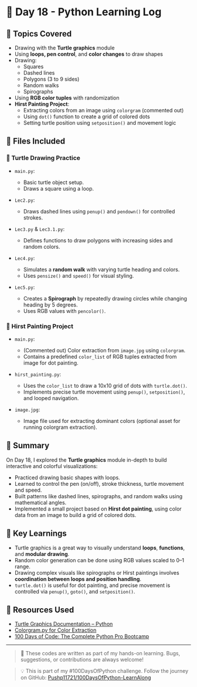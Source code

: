 # 📅 Day 18 - Python Learning Log

## 🧠 Topics Covered
- Drawing with the **Turtle graphics** module
- Using **loops, pen control**, and **color changes** to draw shapes
- Drawing:
  - Squares
  - Dashed lines
  - Polygons (3 to 9 sides)
  - Random walks
  - Spirographs
- Using **RGB color tuples** with randomization
- **Hirst Painting Project**:
  - Extracting colors from an image using `colorgram` (commented out)
  - Using `dot()` function to create a grid of colored dots
  - Setting turtle position using `setposition()` and movement logic

## 📂 Files Included

### 🔸 Turtle Drawing Practice
- `main.py`:  
  - Basic turtle object setup.
  - Draws a square using a loop.

- `Lec2.py`:  
  - Draws dashed lines using `penup()` and `pendown()` for controlled strokes.

- `Lec3.py` & `Lec3.1.py`:  
  - Defines functions to draw polygons with increasing sides and random colors.

- `Lec4.py`:  
  - Simulates a **random walk** with varying turtle heading and colors.
  - Uses `pensize()` and `speed()` for visual styling.

- `Lec5.py`:  
  - Creates a **Spirograph** by repeatedly drawing circles while changing heading by 5 degrees.
  - Uses RGB values with `pencolor()`.

### 📁 Hirst Painting Project
- `main.py`:  
  - (Commented out) Color extraction from `image.jpg` using `colorgram`.
  - Contains a predefined `color_list` of RGB tuples extracted from image for dot painting.

- `hirst_painting.py`:  
  - Uses the `color_list` to draw a 10x10 grid of dots with `turtle.dot()`.
  - Implements precise turtle movement using `penup()`, `setposition()`, and looped navigation.

- `image.jpg`:  
  - Image file used for extracting dominant colors (optional asset for running colorgram extraction).

## 📝 Summary
On Day 18, I explored the **Turtle graphics** module in-depth to build interactive and colorful visualizations:
- Practiced drawing basic shapes with loops.
- Learned to control the pen (on/off), stroke thickness, turtle movement and speed.
- Built patterns like dashed lines, spirographs, and random walks using mathematical angles.
- Implemented a small project based on **Hirst dot painting**, using color data from an image to build a grid of colored dots.

## 🚀 Key Learnings
- Turtle graphics is a great way to visually understand **loops**, **functions**, and **modular drawing**.
- Random color generation can be done using RGB values scaled to 0–1 range.
- Drawing complex visuals like spirographs or Hirst paintings involves **coordination between loops and position handling**.
- `turtle.dot()` is useful for dot painting, and precise movement is controlled via `penup()`, `goto()`, and `setposition()`.

## 🔗 Resources Used
- [Turtle Graphics Documentation – Python](https://docs.python.org/3/library/turtle.html)
- [Colorgram.py for Color Extraction](https://pypi.org/project/colorgram.py/)
- [100 Days of Code: The Complete Python Pro Bootcamp](https://www.udemy.com/course/100-days-of-code/)

---

> 💬 These codes are written as part of my hands-on learning. Bugs, suggestions, or contributions are always welcome!

> 💡 This is part of my #100DaysOfPython challenge. Follow the journey on GitHub: [Pushp11721/100DaysOfPython-LearnAlong](https://github.com/Pushp11721/100DaysOfPython-LearnAlong)
